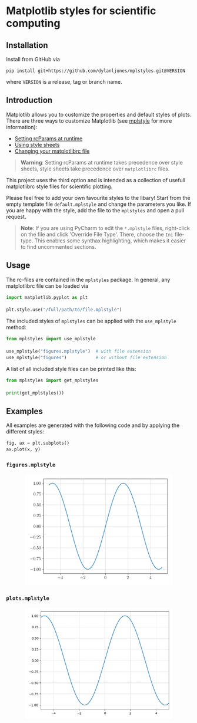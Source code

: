 # Matplotlib styles for scientific computing


## Installation

Install from GitHub via
```commandline
pip install git+https://github.com/dylanljones/mplstyles.git@VERSION
```
where `VERSION` is a release, tag or branch name.

## Introduction

Matplotlib allows you to customize the properties and default styles of plots.
There are three ways to customize Matplotlib (see [mplstyle] for more information):
- [Setting rcParams at runtime](https://matplotlib.org/stable/tutorials/introductory/customizing.html#customizing-with-dynamic-rc-settings)
- [Using style sheets](https://matplotlib.org/stable/tutorials/introductory/customizing.html#customizing-with-style-sheets)
- [Changing your matplotlibrc file](https://matplotlib.org/stable/tutorials/introductory/customizing.html#customizing-with-matplotlibrc-files)

> **Warning**: Setting rcParams at runtime takes precedence over style sheets,
style sheets take precedence over ``matplotlibrc`` files.

This project uses the third option and is intended as a collection of usefull
matplotlibrc style files for scientific plotting.

Please feel free to add your own favourite styles to the libary! Start from the empty 
template file ``default.mplstyle`` and change the parameters you like.
If you are happy with the style, add the file to the ``mplstyles`` and open a pull request. 


> **Note**: If you are using PyCharm to edit the ``*.mplstyle`` files, right-click on the file
and click 'Override File Type'. There, choose the ``Ini`` file-type. This enables
some synthax highlighting, which makes it easier to find uncommented sections.

## Usage

The rc-files are contained in the ``mplstyles`` package. In general, any matplotlibrc file
can be loaded via
````python
import matplotlib.pyplot as plt

plt.style.use("/full/path/to/file.mplstyle")
````

The included styles of ``mplstyles`` can be applied with the ``use_mplstyle`` method:
````python
from mplstyles import use_mplstyle

use_mplstyle("figures.mplstyle")  # with file extension
use_mplstyle("figures")           # or without file extension
````

A list of all included style files can be printed like this:
````python
from mplstyles import get_mplstyles

print(get_mplstyles())
````

## Examples

All examples are generated with the following code and by applying the different styles:
````python
fig, ax = plt.subplots()
ax.plot(x, y)
````

### ``figures.mplstyle``

<p align="center">
  <img src="https://raw.githubusercontent.com/dylanljones/mplstyles/master/examples/figures.mplstyle.png" alt="figures.mplstyle example" style="width: 400px" />
</p>


### ``plots.mplstyle``

<p align="center">
  <img src="https://raw.githubusercontent.com/dylanljones/mplstyles/master/examples/plots.mplstyle.png" alt="figures.mplstyle example" style="width: 400px" />
</p>



[mplstyle]: https://matplotlib.org/stable/tutorials/introductory/customizing.html
